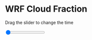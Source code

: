 <h1>WRF  Cloud Fraction </h1>
<p>Drag the slider to change the time</p>

<div class="slidecontainer">
<input oninput='setImage(this)' class="slider" type="range" min="0" max="5" value="0" step="1" />
<img id='img'/>
</div>

<script>
var img = document.getElementById('img');
var img_array = ['/assets/images/wrf/cf_wrfout_d01_2020-05-06_12:00:00.png',
'/assets/images/wrf/cf_wrfout_d01_2020-05-06_13:00:00.png',
'/assets/images/wrf/cf_wrfout_d01_2020-05-06_14:00:00.png',
'/assets/images/wrf/cf_wrfout_d01_2020-05-06_15:00:00.png',
'/assets/images/wrf/cf_wrfout_d01_2020-05-06_16:00:00.png',];
function setImage(obj)
{
        var value = obj.value;
        img.src = img_array[value];

}
</script>
